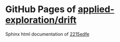 GitHub Pages of [applied-exploration/drift](https://github.com/applied-exploration/drift.git)
===
Sphinx html documentation of [2215edfe](https://github.com/applied-exploration/drift/tree/2215edfe81e17128fb1128923fb5b1caec7f9fe7)
